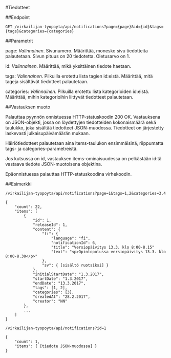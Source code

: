 #Tiedotteet

##Endpoint

`GET /virkailijan-tyopoyta/api/notifications?page={page}&id={id}&tags={tags}&categories={categories}`

##Parametrit

page: *Valinnainen*. Sivunumero. Määrittää, monesko sivu tiedotteita palautetaan.
Sivun pituus on 20 tiedotetta. Oletusarvo on 1.

id: *Valinnainen*. Määrittää, mikä yksittäinen tiedote haetaan.

tags: *Valinnainen.* Pilkuilla erotettu lista tagien id:eistä. Määrittää,
mitä tageja sisältävät tiedotteet palautetaan.

categories: *Valinnainen.* Pilkuilla erotettu lista kategorioiden id:eistä.
Määrittää, mihin kategorioihin liittyvät tiedotteet palautetaan.   

##Vastauksen muoto

Palauttaa pyynnön onnistuessa HTTP-statuskoodin 200 OK. Vastauksena on
JSON-objekti, jossa on löydettyjen tiedotteiden kokonaismäärä sekä
taulukko, joka sisältää tiedotteet JSON-muodossa. Tiedotteet on järjestetty
laskevasti julkaisupäivämäärän mukaan. 

Häiriötiedotteet palautetaan aina items-taulukon ensimmäisinä, 
riippumatta tags- ja categories-parametreistä.

Jos kutsussa on id, vastauksen items-ominaisuudessa on pelkästään id:tä vastaava 
tiedote JSON-muotoisena objektina.

Epäonnistuessa palauttaa HTTP-statuskoodina virhekoodin.

##Esimerkki 

`/virkailijan-tyopoyta/api/notifications?page=1&tags=1,2&categories=3,4`

```
{
    "count": 22,
    "items": [
        {
            "id": 1,
            "releaseId": 1,
            "content": {
                "fi": {
                    "language": "fi",
                    "notificationId": 6,
                    "title": "Versiopäivitys 13.3. klo 8:00-8.15"
                    "text": "<p>Opintopolussa versiopäivitys 13.3. klo 8:00-8.30</p>"
                },
                "sv": { [sisältö ruotsiksi] }
            },
            "initialStartDate": "1.3.2017",
            "startDate": "1.3.2017",
            "endDate": "13.3.2017",
            "tags": [1, 2],
            "categories": [3],
            "createdAt": "28.2.2017",
            "creator": "NN"
        },
        ...
    ]
}
```

`/virkailijan-tyopoyta/api/notifications?id=1`

```
{
    "count": 1,
    "items": { [tiedote JSON-muodossa] }
}
```
